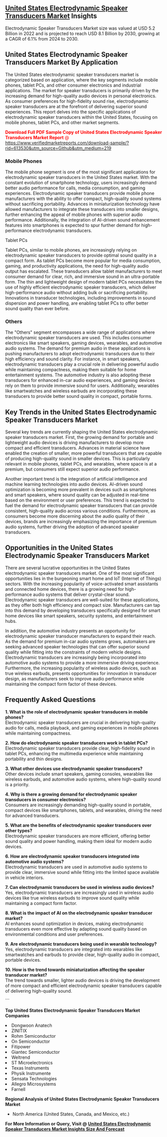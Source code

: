 <h2><a href="https://www.verifiedmarketreports.com/download-sample/?rid=613530&amp;utm_source=Github&amp;utm_medium=219" target="_blank">United States Electrodynamic Speaker Transducers Market</a> Insights</h2><p>Electrodynamic Speaker Transducers Market size was valued at USD 5.2 Billion in 2022 and is projected to reach USD 8.1 Billion by 2030, growing at a CAGR of 6.1% from 2024 to 2030.</p><p> <h2>United States Electrodynamic Speaker Transducers Market By Application</h2> <p>The United States electrodynamic speaker transducers market is categorized based on application, where the key segments include mobile phones, tablet PCs, and other consumer electronics and industrial applications. The market for speaker transducers is primarily driven by the increasing demand for high-quality audio devices in personal electronics. As consumer preferences for high-fidelity sound rise, electrodynamic speaker transducers are at the forefront of delivering superior sound experiences. This report delves into the specific applications of electrodynamic speaker transducers within the United States, focusing on mobile phones, tablet PCs, and other market segments.</p> <p><p><span class=""><span style="color: #ff0000;"><strong>Download Full PDF Sample Copy of United States Electrodynamic Speaker Transducers Market Report</strong> @ </span><a href="https://www.verifiedmarketreports.com/download-sample/?rid=613530&amp;utm_source=Github&amp;utm_medium=219" target="_blank">https://www.verifiedmarketreports.com/download-sample/?rid=613530&amp;utm_source=Github&amp;utm_medium=219</a></span></p></p> <h3>Mobile Phones</h3> <p>The mobile phone segment is one of the most significant applications for electrodynamic speaker transducers in the United States market. With the constant evolution of smartphone technology, users increasingly demand better audio performance for calls, media consumption, and gaming experiences. Electrodynamic speaker transducers provide mobile phone manufacturers with the ability to offer compact, high-quality sound systems without sacrificing portability. Advances in miniaturization technology have allowed manufacturers to integrate these transducers into smaller designs, further enhancing the appeal of mobile phones with superior audio performance. Additionally, the integration of AI-driven sound enhancement features into smartphones is expected to spur further demand for high-performance electrodynamic transducers.</p> <p>Tablet PCs</p> <p>Tablet PCs, similar to mobile phones, are increasingly relying on electrodynamic speaker transducers to provide optimal sound quality in a compact form. As tablet PCs become more popular for media consumption, gaming, and productivity applications, the need for high-quality audio output has escalated. These transducers allow tablet manufacturers to meet consumer demand for clear, rich, and immersive sound in an ultra-portable form. The thin and lightweight design of modern tablet PCs necessitates the use of highly efficient electrodynamic speaker transducers, which deliver high-performance audio without adding bulk or sacrificing portability. Innovations in transducer technologies, including improvements in sound dispersion and power handling, are enabling tablet PCs to offer better sound quality than ever before.</p> <h3>Others</h3> <p>The "Others" segment encompasses a wide range of applications where electrodynamic speaker transducers are used. This includes consumer electronics like smart speakers, gaming devices, wearables, and automotive audio systems. The demand for premium audio in these applications is pushing manufacturers to adopt electrodynamic transducers due to their high efficiency and sound clarity. For instance, in smart speakers, electrodynamic transducers play a crucial role in delivering powerful audio while maintaining compactness, making them suitable for home entertainment systems. The automotive industry is also adopting these transducers for enhanced in-car audio experiences, and gaming devices rely on them to provide immersive sound for users. Additionally, wearables like smartwatches and wireless earbuds are incorporating these transducers to provide better sound quality in compact, portable forms.</p> <h2>Key Trends in the United States Electrodynamic Speaker Transducers Market</h2> <p>Several key trends are currently shaping the United States electrodynamic speaker transducers market. First, the growing demand for portable and lightweight audio devices is driving manufacturers to develop more compact and efficient transducers. Advances in material science have enabled the creation of smaller, more powerful transducers that are capable of producing high-quality sound in smaller devices. This is particularly relevant in mobile phones, tablet PCs, and wearables, where space is at a premium, but consumers still expect superior audio performance.</p> <p>Another important trend is the integration of artificial intelligence and machine learning technologies into audio devices. AI-driven sound optimization is becoming more prevalent in devices such as smartphones and smart speakers, where sound quality can be adjusted in real-time based on the environment or user preferences. This trend is expected to fuel the demand for electrodynamic speaker transducers that can provide consistent, high-quality audio across various conditions. Furthermore, as consumers become more discerning about the audio quality of their devices, brands are increasingly emphasizing the importance of premium audio systems, further driving the adoption of advanced speaker transducers.</p> <h2>Opportunities in the United States Electrodynamic Speaker Transducers Market</h2> <p>There are several lucrative opportunities in the United States electrodynamic speaker transducers market. One of the most significant opportunities lies in the burgeoning smart home and IoT (Internet of Things) sectors. With the increasing popularity of voice-activated smart assistants and connected home devices, there is a growing need for high-performance audio systems that deliver crystal-clear sound. Electrodynamic speaker transducers are well-suited for these applications, as they offer both high efficiency and compact size. Manufacturers can tap into this demand by developing transducers specifically designed for smart home devices like smart speakers, security systems, and entertainment hubs.</p> <p>In addition, the automotive industry presents an opportunity for electrodynamic speaker transducer manufacturers to expand their reach. As the demand for premium in-car audio systems grows, automakers are seeking advanced speaker technologies that can offer superior sound quality while fitting into the constraints of modern vehicle designs. Electrodynamic transducers are increasingly being incorporated into automotive audio systems to provide a more immersive driving experience. Furthermore, the increasing popularity of wireless audio devices, such as true wireless earbuds, presents opportunities for innovation in transducer design, as manufacturers seek to improve audio performance while maintaining the compact form factor of these devices.</p> <h2>Frequently Asked Questions</h2> <p><strong>1. What is the role of electrodynamic speaker transducers in mobile phones?</strong><br> Electrodynamic speaker transducers are crucial in delivering high-quality audio for calls, media playback, and gaming experiences in mobile phones while maintaining compactness.</p> <p><strong>2. How do electrodynamic speaker transducers work in tablet PCs?</strong><br> Electrodynamic speaker transducers provide clear, high-fidelity sound in tablet PCs, enhancing the multimedia experience while maintaining portability and thin designs.</p> <p><strong>3. What other devices use electrodynamic speaker transducers?</strong><br> Other devices include smart speakers, gaming consoles, wearables like wireless earbuds, and automotive audio systems, where high-quality sound is a priority.</p> <p><strong>4. Why is there a growing demand for electrodynamic speaker transducers in consumer electronics?</strong><br> Consumers are increasingly demanding high-quality sound in portable, compact devices like smartphones, tablets, and wearables, driving the need for advanced transducers.</p> <p><strong>5. What are the benefits of electrodynamic speaker transducers over other types?</strong><br> Electrodynamic speaker transducers are more efficient, offering better sound quality and power handling, making them ideal for modern audio devices.</p> <p><strong>6. How are electrodynamic speaker transducers integrated into automotive audio systems?</strong><br> Electrodynamic transducers are used in automotive audio systems to provide clear, immersive sound while fitting into the limited space available in vehicle interiors.</p> <p><strong>7. Can electrodynamic transducers be used in wireless audio devices?</strong><br> Yes, electrodynamic transducers are increasingly used in wireless audio devices like true wireless earbuds to improve sound quality while maintaining a compact form factor.</p> <p><strong>8. What is the impact of AI on the electrodynamic speaker transducer market?</strong><br> AI enhances sound optimization in devices, making electrodynamic transducers even more effective by adapting sound quality based on environmental conditions and user preferences.</p> <p><strong>9. Are electrodynamic transducers being used in wearable technology?</strong><br> Yes, electrodynamic transducers are integrated into wearables like smartwatches and earbuds to provide clear, high-quality audio in compact, portable devices.</p> <p><strong>10. How is the trend towards miniaturization affecting the speaker transducer market?</strong><br> The trend towards smaller, lighter audio devices is driving the development of more compact and efficient electrodynamic speaker transducers capable of delivering high-quality sound.</p> ```</p><p><strong>Top United States Electrodynamic Speaker Transducers Market Companies</strong></p><div data-test-id=""><p><li>Dongwoon Anatech</li><li> ZINITIX</li><li> Rohm Semiconductor</li><li> On Semiconductor</li><li> Fitipower</li><li> Giantec Semiconductor</li><li> Weltrend</li><li> ST Microelectronics</li><li> Texas Instruments</li><li> Physik Instrumente</li><li> Sensata Technologies</li><li> Allegro Microsystems</li><li> Farnell</li></p><div><strong>Regional Analysis of&nbsp;United States Electrodynamic Speaker Transducers Market</strong></div><ul><li dir="ltr"><p dir="ltr">North America&nbsp;(United States, Canada, and Mexico, etc.)</p></li></ul><p><strong>For More Information or Query, Visit @&nbsp;</strong><strong><a href="https://www.verifiedmarketreports.com/product/electrodynamic-speaker-transducers-market/?utm_source=Github&amp;utm_medium=219" target="_blank">United States Electrodynamic Speaker Transducers Market Insights Size And Forecast</a></strong></p></div>

